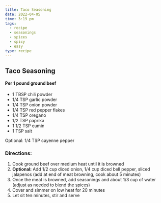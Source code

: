 ```yaml
---
title: Taco Seasoning
date: 2022-04-05
time: 3:19 pm
tags:
  - recipe
  - seasonings
  - spices
  - spicy
  - easy
type: recipe
---
```


## Taco Seasoning

#### Per 1 pound ground beef

- 1 TBSP chili powder
- 1/4 TSP garlic powder
- 1/4 TSP onion powder
- 1/4 TSP red pepper flakes
- 1/4 TSP oregano
- 1/2 TSP paprika
- 1 1/2 TSP cumin
- 1 TSP salt

Optional: 1/4 TSP cayenne pepper

### Directions:

1. Cook ground beef over medium heat until it is browned
2. **Optional:** Add 1/2 cup diced onion, 1/4 cup diced bell pepper, sliced jalapenos (add at end of meat browning, cook about 5 minutes)
3. Once the meat is browned, add seasonings and about 1/3 cup of water (adjust as needed to blend the spices)
4. Cover and simmer on low heat for 20 minutes
5. Let sit ten minutes, stir and serve
